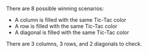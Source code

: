 There are 8 possible winning scenarios:
- A column is filled with the same Tic-Tac color
- A row is filled with the same Tic-Tac color
- A diagonal is filled with the same Tic-Tac color

There are 3 columns, 3 rows, and 2 diagonals to check.
